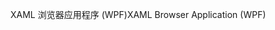 <span data-ttu-id="cfd16-101">XAML 浏览器应用程序 (WPF)</span><span class="sxs-lookup"><span data-stu-id="cfd16-101">XAML Browser Application (WPF)</span></span>